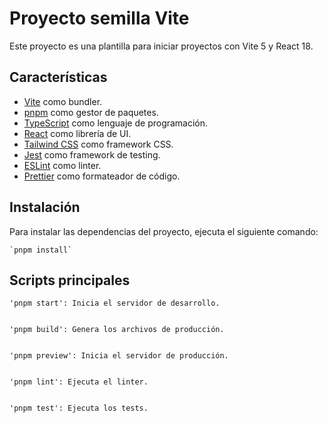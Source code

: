 # Proyecto semilla Vite

Este proyecto es una plantilla para iniciar proyectos con Vite 5 y React 18.

## Características

- [Vite](https://vitejs.dev/) como bundler.
- [pnpm](https://pnpm.io/) como gestor de paquetes.
- [TypeScript](https://www.typescriptlang.org/) como lenguaje de programación.
- [React](https://reactjs.org/) como librería de UI.
- [Tailwind CSS](https://tailwindcss.com/) como framework CSS.
- [Jest](https://jestjs.io/) como framework de testing.
- [ESLint](https://eslint.org/) como linter.
- [Prettier](https://prettier.io/) como formateador de código.

## Instalación

Para instalar las dependencias del proyecto, ejecuta el siguiente comando:

    `pnpm install`

## Scripts principales

    'pnpm start': Inicia el servidor de desarrollo.
    

    'pnpm build': Genera los archivos de producción.
    

    'pnpm preview': Inicia el servidor de producción.
    

    'pnpm lint': Ejecuta el linter.
    

    'pnpm test': Ejecuta los tests.
    
